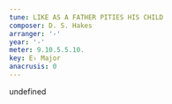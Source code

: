 ```yaml
---
tune: LIKE AS A FATHER PITIES HIS CHILD
composer: D. S. Hakes
arranger: '-'
year: '-'
meter: 9.10.5.5.10.
key: E♭ Major
anacrusis: 0
---
```

undefined